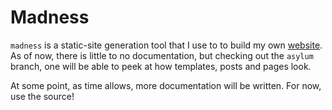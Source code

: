 Madness
=======

`madness` is a static-site generation tool that I use to to build my
own [website][1]. As of now, there is little to no documentation, but
checking out the `asylum` branch, one will be able to peek at how
templates, posts and pages look.

At some point, as time allows, more documentation will be written. For
now, use the source!

 [1]: http://asylum.madhouse-project.org/
